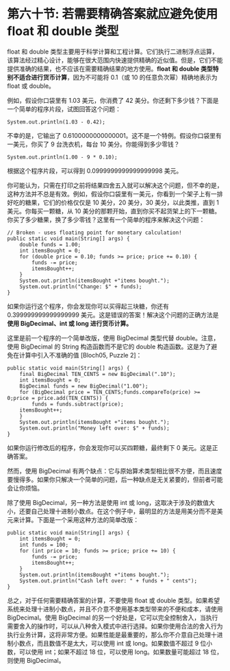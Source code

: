 # 第六十节: 若需要精确答案就应避免使用 float 和 double 类型

float 和 double 类型主要用于科学计算和工程计算。它们执行二进制浮点运算，该算法经过精心设计，能够在很大范围内快速提供精确的近似值。但是，它们不能提供准确的结果，也不应该在需要精确结果的地方使用。**float 和 double 类型特别不适合进行货币计算**，因为不可能将 0.1（或 10 的任意负次幂）精确地表示为 float 或 double。

例如，假设你口袋里有 1.03 美元，你消费了 42 美分。你还剩下多少钱？下面是一个简单的程序片段，试图回答这个问题：

```
System.out.println(1.03 - 0.42);
```

不幸的是，它输出了 0.6100000000000001。这不是一个特例。假设你口袋里有一美元，你买了 9 台洗衣机，每台 10 美分。你能得到多少零钱？

```
System.out.println(1.00 - 9 * 0.10);
```

根据这个程序片段，可以得到 0.0999999999999999998 美元。

你可能认为，只需在打印之前将结果四舍五入就可以解决这个问题，但不幸的是，这种方法并不总是有效。例如，假设你口袋里有一美元，你看到一个架子上有一排好吃的糖果，它们的价格仅仅是 10 美分，20 美分，30 美分，以此类推，直到 1 美元。你每买一颗糖，从 10 美分的那颗开始，直到你买不起货架上的下一颗糖。你买了多少糖果，换了多少零钱？这里有一个简单的程序来解决这个问题：

```
// Broken - uses floating point for monetary calculation!
public static void main(String[] args) {
    double funds = 1.00;
    int itemsBought = 0;
    for (double price = 0.10; funds >= price; price += 0.10) {
        funds -= price;
        itemsBought++;
    }
    System.out.println(itemsBought +"items bought.");
    System.out.println("Change: $" + funds);
}
```

如果你运行这个程序，你会发现你可以买得起三块糖，你还有 0.399999999999999999 美元。这是错误的答案！解决这个问题的正确方法是 **使用 BigDecimal、int 或 long 进行货币计算。**

这里是前一个程序的一个简单改版，使用 BigDecimal 类型代替 double。注意，使用 BigDecimal 的 String 构造函数而不是它的 double 构造函数。这是为了避免在计算中引入不准确的值 [Bloch05, Puzzle 2]：

```
public static void main(String[] args) {
    final BigDecimal TEN_CENTS = new BigDecimal(".10");
    int itemsBought = 0;
    BigDecimal funds = new BigDecimal("1.00");
    for (BigDecimal price = TEN_CENTS;funds.compareTo(price) >= 0;price = price.add(TEN_CENTS)) {
        funds = funds.subtract(price);
    itemsBought++;
    }
    System.out.println(itemsBought +"items bought.");
    System.out.println("Money left over: $" + funds);
}
```

如果你运行修改后的程序，你会发现你可以买四颗糖，最终剩下 0 美元。这是正确答案。

然而，使用 BigDecimal 有两个缺点：它与原始算术类型相比很不方便，而且速度要慢得多。如果你只解决一个简单的问题，后一种缺点是无关紧要的，但前者可能会让你烦恼。

除了使用 BigDecimal，另一种方法是使用 int 或 long，这取决于涉及的数值大小，还要自己处理十进制小数点。在这个例子中，最明显的方法是用美分而不是美元来计算。下面是一个采用这种方法的简单改版：

```
public static void main(String[] args) {
    int itemsBought = 0;
    int funds = 100;
    for (int price = 10; funds >= price; price += 10) {
        funds -= price;
        itemsBought++;
    }
    System.out.println(itemsBought +"items bought.");
    System.out.println("Cash left over: " + funds + " cents");
}
```

总之，对于任何需要精确答案的计算，不要使用 float 或 double 类型。如果希望系统来处理十进制小数点，并且不介意不使用基本类型带来的不便和成本，请使用 BigDecimal。使用 BigDecimal 的另一个好处是，它可以完全控制舍入，当执行需要舍入的操作时，可以从八种舍入模式中进行选择。如果你使用合法的舍入行为执行业务计算，这将非常方便。如果性能是最重要的，那么你不介意自己处理十进制小数点，而且数值不是太大，可以使用 int 或 long。如果数值不超过 9 位小数，可以使用 int；如果不超过 18 位，可以使用 long。如果数量可能超过 18 位，则使用 BigDecimal。
